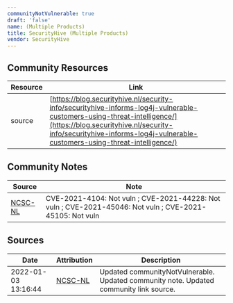 ```yaml
---
communityNotVulnerable: true
draft: 'false'
name: (Multiple Products)
title: SecurityHive (Multiple Products)
vendor: SecurityHive
---
```



## Community Resources
| Resource | Link |
| --- | --- |
| source | [https://blog.securityhive.nl/security-info/securityhive-informs-log4j-vulnerable-customers-using-threat-intelligence/](https://blog.securityhive.nl/security-info/securityhive-informs-log4j-vulnerable-customers-using-threat-intelligence/) |

## Community Notes
| Source | Note |
| --- | --- |
| [NCSC-NL](https://github.com/NCSC-NL/log4shell/blob/main/software/README.md) | CVE-2021-4104: Not vuln ; CVE-2021-44228: Not vuln ; CVE-2021-45046: Not vuln ; CVE-2021-45105: Not vuln </ul> |

## Sources
| Date | Attribution | Description |
| --- | --- | --- |
| 2022-01-03 13:16:44 | [NCSC-NL](https://github.com/NCSC-NL/log4shell/blob/main/software/README.md) | Updated communityNotVulnerable. Updated community note. Updated community link source.  |
